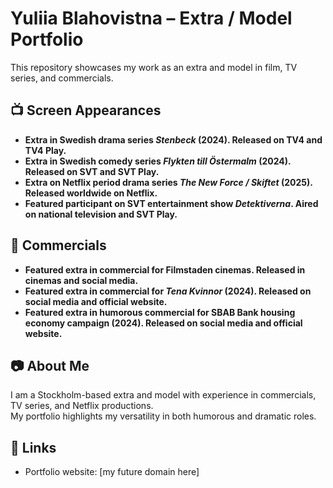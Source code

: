# Yuliia Blahovistna – Extra / Model Portfolio

This repository showcases my work as an extra and model in film, TV series, and commercials.

## 📺 Screen Appearances
- **Extra in Swedish drama series *Stenbeck* (2024). Released on TV4 and TV4 Play.**
- **Extra in Swedish comedy series *Flykten till Östermalm* (2024). Released on SVT and SVT Play.**
- **Extra on Netflix period drama series *The New Force / Skiftet* (2025). Released worldwide on Netflix.**
- **Featured participant on SVT entertainment show *Detektiverna*. Aired on national television and SVT Play.**

## 📢 Commercials
- **Featured extra in commercial for Filmstaden cinemas. Released in cinemas and social media.**
- **Featured extra in commercial for *Tena Kvinnor* (2024). Released on social media and official website.**
- **Featured extra in humorous commercial for SBAB Bank housing economy campaign (2024). Released on social media and official website.**

## 📷 About Me
I am a Stockholm-based extra and model with experience in commercials, TV series, and Netflix productions.  
My portfolio highlights my versatility in both humorous and dramatic roles.  

## 🔗 Links
- Portfolio website: [my future domain here]

